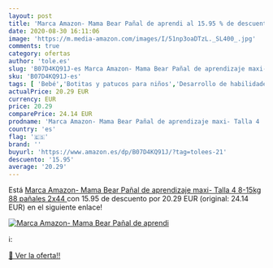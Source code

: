 ```yaml
---
layout: post
title: 'Marca Amazon- Mama Bear Pañal de aprendi al 15.95 % de descuento'
date: 2020-08-30 16:11:06
image: 'https://m.media-amazon.com/images/I/51np3oaDTzL._SL400_.jpg'
comments: true
category: ofertas
author: 'tole.es'
slug: 'B07D4KQ91J-es Marca Amazon- Mama Bear Pañal de aprendizaje maxi- Talla 4...'
sku: 'B07D4KQ91J-es'
tags: [ 'Bebé','Botitas y patucos para niños','Desarrollo de habilidades motoras','Juguetes','Juguetes para Bebés y primera infancia','Juguetes para apilar y encajar','Juguetes y juegos','Lactancia y alimentación','Recipientes para comida','Zapatos','Zapatos para bebés','Zapatos para niños','Zapatos y complementos','bear','mama','pañal','pañales', ]
actualPrice: 20.29 EUR
currency: EUR
price: 20.29
comparePrice: 24.14 EUR
prodname: 'Marca Amazon- Mama Bear Pañal de aprendizaje maxi- Talla 4  8-15kg   88 pañales  2x44 '
country: 'es'
flag: '🇪🇸'
brand: ''
buyurl: 'https://www.amazon.es/dp/B07D4KQ91J/?tag=tolees-21'
descuento: '15.95'
average: '20.29'
---
```


Está [Marca Amazon- Mama Bear Pañal de aprendizaje maxi- Talla 4  8-15kg   88 pañales  2x44 ](https://www.amazon.es/dp/B07D4KQ91J/?tag=tolees-21) con 15.95 de descuento por 20.29 EUR (original: 24.14 EUR) en el siguiente enlace!

[![Marca Amazon- Mama Bear Pañal de aprendi](https://m.media-amazon.com/images/I/51np3oaDTzL._SL400_.jpg)](https://www.amazon.es/dp/B07D4KQ91J/?tag=tolees-21)

ℹ️:


[🛒 Ver la oferta!!](https://www.amazon.es/dp/B07D4KQ91J/?tag=tolees-21)
